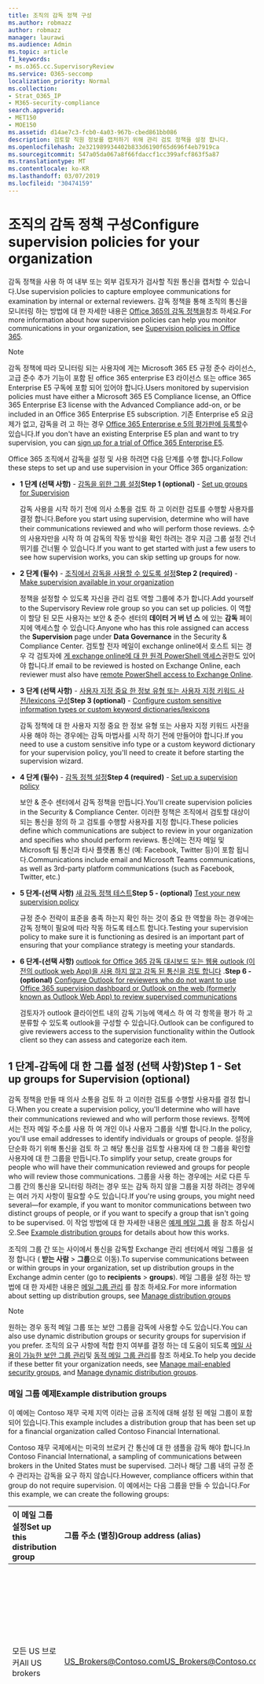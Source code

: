 ```yaml
---
title: 조직의 감독 정책 구성
ms.author: robmazz
author: robmazz
manager: laurawi
ms.audience: Admin
ms.topic: article
f1_keywords:
- ms.o365.cc.SupervisoryReview
ms.service: O365-seccomp
localization_priority: Normal
ms.collection:
- Strat_O365_IP
- M365-security-compliance
search.appverid:
- MET150
- MOE150
ms.assetid: d14ae7c3-fcb0-4a03-967b-cbed861bb086
description: 검토할 직원 정보를 캡처하기 위해 관리 검토 정책을 설정 합니다.
ms.openlocfilehash: 2e321989934402b833d6190f65d696f4eb7919ca
ms.sourcegitcommit: 547a05da067a8f66fdaccf1cc399afcf863f5a87
ms.translationtype: MT
ms.contentlocale: ko-KR
ms.lasthandoff: 03/07/2019
ms.locfileid: "30474159"
---
```

# <a name="configure-supervision-policies-for-your-organization"></a><span data-ttu-id="11061-103">조직의 감독 정책 구성</span><span class="sxs-lookup"><span data-stu-id="11061-103">Configure supervision policies for your organization</span></span>

<span data-ttu-id="11061-104">감독 정책을 사용 하 여 내부 또는 외부 검토자가 검사할 직원 통신을 캡처할 수 있습니다.</span><span class="sxs-lookup"><span data-stu-id="11061-104">Use supervision policies to capture employee communications for examination by internal or external reviewers.</span></span> <span data-ttu-id="11061-105">감독 정책을 통해 조직의 통신을 모니터링 하는 방법에 대 한 자세한 내용은 [Office 365의 감독 정책을](supervision-policies.md)참조 하세요.</span><span class="sxs-lookup"><span data-stu-id="11061-105">For more information about how supervision policies can help you monitor communications in your organization, see [Supervision policies in Office 365](supervision-policies.md).</span></span>

> [!NOTE]
> <span data-ttu-id="11061-106">감독 정책에 따라 모니터링 되는 사용자에 게는 Microsoft 365 E5 규정 준수 라이선스, 고급 준수 추가 기능이 포함 된 office 365 enterprise E3 라이선스 또는 office 365 Enterprise E5 구독에 포함 되어 있어야 합니다.</span><span class="sxs-lookup"><span data-stu-id="11061-106">Users monitored by supervision policies must have either a Microsoft 365 E5 Compliance license, an Office 365 Enterprise E3 license with the Advanced Compliance add-on, or be included in an Office 365 Enterprise E5 subscription.</span></span>
<span data-ttu-id="11061-107">기존 Enterprise e5 요금제가 없고, 감독을 려 고 하는 경우 [Office 365 Enterprise e 5의 평가판에 등록할](https://go.microsoft.com/fwlink/p/?LinkID=698279)수 있습니다.</span><span class="sxs-lookup"><span data-stu-id="11061-107">If you don't have an existing Enterprise E5 plan and want to try supervision, you can [sign up for a trial of Office 365 Enterprise E5](https://go.microsoft.com/fwlink/p/?LinkID=698279).</span></span>
  
<span data-ttu-id="11061-108">Office 365 조직에서 감독을 설정 및 사용 하려면 다음 단계를 수행 합니다.</span><span class="sxs-lookup"><span data-stu-id="11061-108">Follow these steps to set up and use supervision in your Office 365 organization:</span></span>
  
- <span data-ttu-id="11061-109">**1 단계 (선택 사항)** - [감독을 위한 그룹 설정](configure-supervision-policies.md#exampledist)</span><span class="sxs-lookup"><span data-stu-id="11061-109">**Step 1 (optional)** - [Set up groups for Supervision](configure-supervision-policies.md#exampledist)</span></span>

    <span data-ttu-id="11061-110">감독 사용을 시작 하기 전에 의사 소통을 검토 하 고 이러한 검토를 수행할 사용자를 결정 합니다.</span><span class="sxs-lookup"><span data-stu-id="11061-110">Before you start using supervision, determine who will have their communications reviewed and who will perform those reviews.</span></span> <span data-ttu-id="11061-111">소수의 사용자만을 시작 하 여 감독의 작동 방식을 확인 하려는 경우 지금 그룹 설정 건너뛰기를 건너뛸 수 있습니다.</span><span class="sxs-lookup"><span data-stu-id="11061-111">If you want to get started with just a few users to see how supervision works, you can skip setting up groups for now.</span></span>

- <span data-ttu-id="11061-112">**2 단계 (필수)** - [조직에서 감독을 사용할 수 있도록 설정](configure-supervision-policies.md#MakeAvailable)</span><span class="sxs-lookup"><span data-stu-id="11061-112">**Step 2 (required)** - [Make supervision available in your organization](configure-supervision-policies.md#MakeAvailable)</span></span>

    <span data-ttu-id="11061-113">정책을 설정할 수 있도록 자신을 관리 검토 역할 그룹에 추가 합니다.</span><span class="sxs-lookup"><span data-stu-id="11061-113">Add yourself to the Supervisory Review role group so you can set up policies.</span></span> <span data-ttu-id="11061-114">이 역할이 할당 된 모든 사용자는 보안 & 준수 센터의 **데이터 거 버 넌 스** 에 있는 **감독** 페이지에 액세스할 수 있습니다.</span><span class="sxs-lookup"><span data-stu-id="11061-114">Anyone who has this role assigned can access the **Supervision** page under **Data Governance** in the Security & Compliance Center.</span></span> <span data-ttu-id="11061-115">검토할 전자 메일이 exchange online에서 호스트 되는 경우 각 검토자에 [게 exchange online에 대 한 원격 PowerShell 액세스](https://docs.microsoft.com/powershell/exchange/exchange-online/disable-access-to-exchange-online-powershell)권한도 있어야 합니다.</span><span class="sxs-lookup"><span data-stu-id="11061-115">If email to be reviewed is hosted on Exchange Online, each reviewer must also have [remote PowerShell access to Exchange Online](https://docs.microsoft.com/powershell/exchange/exchange-online/disable-access-to-exchange-online-powershell).</span></span>

- <span data-ttu-id="11061-116">**3 단계 (선택 사항)** - [사용자 지정 중요 한 정보 유형 또는 사용자 지정 키워드 사전/lexicons 구성](configure-supervision-policies.md#sensitiveinfo)</span><span class="sxs-lookup"><span data-stu-id="11061-116">**Step 3 (optional)** - [Configure custom sensitive information types or custom keyword dictionaries/lexicons](configure-supervision-policies.md#sensitiveinfo)</span></span>

    <span data-ttu-id="11061-117">감독 정책에 대 한 사용자 지정 중요 한 정보 유형 또는 사용자 지정 키워드 사전을 사용 해야 하는 경우에는 감독 마법사를 시작 하기 전에 만들어야 합니다.</span><span class="sxs-lookup"><span data-stu-id="11061-117">If you need to use a custom sensitive info type or a custom keyword dictionary for your supervision policy, you'll need to create it before starting the supervision wizard.</span></span>

- <span data-ttu-id="11061-118">**4 단계 (필수)** - [감독 정책 설정](configure-supervision-policies.md#setupsuper)</span><span class="sxs-lookup"><span data-stu-id="11061-118">**Step 4 (required)** - [Set up a supervision policy](configure-supervision-policies.md#setupsuper)</span></span>

    <span data-ttu-id="11061-119">보안 & 준수 센터에서 감독 정책을 만듭니다.</span><span class="sxs-lookup"><span data-stu-id="11061-119">You'll create supervision policies in the Security & Compliance Center.</span></span> <span data-ttu-id="11061-120">이러한 정책은 조직에서 검토할 대상이 되는 통신을 정의 하 고 검토를 수행할 사용자를 지정 합니다.</span><span class="sxs-lookup"><span data-stu-id="11061-120">These policies define which communications are subject to review in your organization and specifies who should perform reviews.</span></span> <span data-ttu-id="11061-121">통신에는 전자 메일 및 Microsoft 팀 통신과 타사 플랫폼 통신 (예: Facebook, Twitter 등)이 포함 됩니다.</span><span class="sxs-lookup"><span data-stu-id="11061-121">Communications include email and Microsoft Teams communications, as well as 3rd-party platform communications (such as Facebook, Twitter, etc.)</span></span>

- <span data-ttu-id="11061-122">**5 단계-(선택 사항)** [새 감독 정책 테스트](configure-supervision-policies.md#TestPolicy)</span><span class="sxs-lookup"><span data-stu-id="11061-122">**Step 5 - (optional)** [Test your new supervision policy](configure-supervision-policies.md#TestPolicy)</span></span>

    <span data-ttu-id="11061-123">규정 준수 전략이 표준을 충족 하는지 확인 하는 것이 중요 한 역할을 하는 경우에는 감독 정책이 필요에 따라 작동 하도록 테스트 합니다.</span><span class="sxs-lookup"><span data-stu-id="11061-123">Testing your supervision policy to make sure it is functioning as desired is an important part of ensuring that your compliance strategy is meeting your standards.</span></span>

- <span data-ttu-id="11061-124">**6 단계-(선택 사항)** [outlook for Office 365 감독 대시보드 또는 웹용 outlook (이전의 outlook web App)을 사용 하지 않고 감독 된 통신을 검토 합니다](configure-supervision-policies.md#UseOutlook) .</span><span class="sxs-lookup"><span data-stu-id="11061-124">**Step 6 - (optional)** [Configure Outlook for reviewers who do not want to use Office 365 supervision dashboard or Outlook on the web (formerly known as Outlook Web App) to review supervised communications](configure-supervision-policies.md#UseOutlook)</span></span>

    <span data-ttu-id="11061-125">검토자가 outlook 클라이언트 내의 감독 기능에 액세스 하 여 각 항목을 평가 하 고 분류할 수 있도록 outlook을 구성할 수 있습니다.</span><span class="sxs-lookup"><span data-stu-id="11061-125">Outlook can be configured to give reviewers access to the supervision functionality within the Outlook client so they can assess and categorize each item.</span></span>

<span data-ttu-id="11061-126"><a name="exampledist"> </a></span><span class="sxs-lookup"><span data-stu-id="11061-126"></span></span>

## <a name="step-1---set-up-groups-for-supervision-optional"></a><span data-ttu-id="11061-127">1 단계-감독에 대 한 그룹 설정 (선택 사항)</span><span class="sxs-lookup"><span data-stu-id="11061-127">Step 1 - Set up groups for Supervision (optional)</span></span>

 <span data-ttu-id="11061-128">감독 정책을 만들 때 의사 소통을 검토 하 고 이러한 검토를 수행할 사용자를 결정 합니다.</span><span class="sxs-lookup"><span data-stu-id="11061-128">When you create a supervision policy, you'll determine who will have their communications reviewed and who will perform those reviews.</span></span> <span data-ttu-id="11061-129">정책에서는 전자 메일 주소를 사용 하 여 개인 이나 사용자 그룹을 식별 합니다.</span><span class="sxs-lookup"><span data-stu-id="11061-129">In the policy, you'll use email addresses to identify individuals or groups of people.</span></span> <span data-ttu-id="11061-130">설정을 단순화 하기 위해 통신을 검토 하 고 해당 통신을 검토할 사용자에 대 한 그룹을 확인할 사용자에 대 한 그룹을 만듭니다.</span><span class="sxs-lookup"><span data-stu-id="11061-130">To simplify your setup, create groups for people who will have their communication reviewed and groups for people who will review those communications.</span></span> <span data-ttu-id="11061-131">그룹을 사용 하는 경우에는 서로 다른 두 그룹 간의 통신을 모니터링 하려는 경우 또는 감독 하지 않을 그룹을 지정 하려는 경우에는 여러 가지 사항이 필요할 수도 있습니다.</span><span class="sxs-lookup"><span data-stu-id="11061-131">If you're using groups, you might need several—for example, if you want to monitor communications between two distinct groups of people, or if you want to specify a group that isn't going to be supervised.</span></span> <span data-ttu-id="11061-132">이 작업 방법에 대 한 자세한 내용은 [예제 메일 그룹](configure-supervision-policies.md#GroupExample) 을 참조 하십시오.</span><span class="sxs-lookup"><span data-stu-id="11061-132">See [Example distribution groups](configure-supervision-policies.md#GroupExample) for details about how this works.</span></span>
  
<span data-ttu-id="11061-133">조직의 그룹 간 또는 사이에서 통신을 감독할 Exchange 관리 센터에서 메일 그룹을 설정 합니다 ( **받는 사람** \> **그룹**으로 이동).</span><span class="sxs-lookup"><span data-stu-id="11061-133">To supervise communications between or within groups in your organization, set up distribution groups in the Exchange admin center (go to **recipients** \> **groups**).</span></span> <span data-ttu-id="11061-134">메일 그룹을 설정 하는 방법에 대 한 자세한 내용은 [메일 그룹 관리](http://go.microsoft.com/fwlink/?LinkId=613635) 를 참조 하세요.</span><span class="sxs-lookup"><span data-stu-id="11061-134">For more information about setting up distribution groups, see [Manage distribution groups](http://go.microsoft.com/fwlink/?LinkId=613635)</span></span>
  
> [!NOTE]
> <span data-ttu-id="11061-135">원하는 경우 동적 메일 그룹 또는 보안 그룹을 감독에 사용할 수도 있습니다.</span><span class="sxs-lookup"><span data-stu-id="11061-135">You can also use dynamic distribution groups or security groups for supervision if you prefer.</span></span> <span data-ttu-id="11061-136">조직의 요구 사항에 적합 한지 여부를 결정 하는 데 도움이 되도록 [메일 사용이 가능한 보안 그룹 관리](http://go.microsoft.com/fwlink/?LinkId=627033)및 [동적 메일 그룹 관리](http://go.microsoft.com/fwlink/?LinkId=627058)를 참조 하세요.</span><span class="sxs-lookup"><span data-stu-id="11061-136">To help you decide if these better fit your organization needs, see [Manage mail-enabled security groups](http://go.microsoft.com/fwlink/?LinkId=627033), and [Manage dynamic distribution groups](http://go.microsoft.com/fwlink/?LinkId=627058).</span></span>
  
<span data-ttu-id="11061-137"><a name="GroupExample"> </a></span><span class="sxs-lookup"><span data-stu-id="11061-137"></span></span>

### <a name="example-distribution-groups"></a><span data-ttu-id="11061-138">메일 그룹 예제</span><span class="sxs-lookup"><span data-stu-id="11061-138">Example distribution groups</span></span>

<span data-ttu-id="11061-139">이 예에는 Contoso 재무 국제 지역 이라는 금융 조직에 대해 설정 된 메일 그룹이 포함 되어 있습니다.</span><span class="sxs-lookup"><span data-stu-id="11061-139">This example includes a distribution group that has been set up for a financial organization called Contoso Financial International.</span></span>
  
<span data-ttu-id="11061-140">Contoso 재무 국제에서는 미국의 브로커 간 통신에 대 한 샘플을 감독 해야 합니다.</span><span class="sxs-lookup"><span data-stu-id="11061-140">In Contoso Financial International, a sampling of communications between brokers in the United States must be supervised.</span></span> <span data-ttu-id="11061-141">그러나 해당 그룹 내의 규정 준수 관리자는 감독을 요구 하지 않습니다.</span><span class="sxs-lookup"><span data-stu-id="11061-141">However, compliance officers within that group do not require supervision.</span></span> <span data-ttu-id="11061-142">이 예에서는 다음 그룹을 만들 수 있습니다.</span><span class="sxs-lookup"><span data-stu-id="11061-142">For this example, we can create the following groups:</span></span>
  
|<span data-ttu-id="11061-143">**이 메일 그룹 설정**</span><span class="sxs-lookup"><span data-stu-id="11061-143">**Set up this distribution group**</span></span>|<span data-ttu-id="11061-144">**그룹 주소 (별칭)**</span><span class="sxs-lookup"><span data-stu-id="11061-144">**Group address (alias)**</span></span>|<span data-ttu-id="11061-145">**설명**</span><span class="sxs-lookup"><span data-stu-id="11061-145">**Description**</span></span>|
|:-----|:-----|:-----|
|<span data-ttu-id="11061-146">모든 US 브로커</span><span class="sxs-lookup"><span data-stu-id="11061-146">All US brokers</span></span> | <span data-ttu-id="11061-147">US_Brokers@Contoso.com</span><span class="sxs-lookup"><span data-stu-id="11061-147">US_Brokers@Contoso.com</span></span> | <span data-ttu-id="11061-148">이 그룹에는 Contoso에 대해 작업 하는 모든 미국 기반 브로커의 전자 메일 주소가 포함 됩니다.</span><span class="sxs-lookup"><span data-stu-id="11061-148">This group includes email addresses for all US-based brokers who work for Contoso.</span></span> |
| <span data-ttu-id="11061-149">모든 US 준수 직원</span><span class="sxs-lookup"><span data-stu-id="11061-149">All US compliance officers</span></span> | <span data-ttu-id="11061-150">US_Compliance@Contoso.com</span><span class="sxs-lookup"><span data-stu-id="11061-150">US_Compliance@Contoso.com</span></span>  | <span data-ttu-id="11061-151">이 그룹에는 Contoso에서 근무 하는 모든 미국 기반 규정 준수 관리자의 전자 메일 주소가 포함 됩니다.</span><span class="sxs-lookup"><span data-stu-id="11061-151">This group includes email addresses for all US-based compliance officers who work for Contoso.</span></span> <span data-ttu-id="11061-152">이 그룹은 모든 미국 기반 브로커의 하위 집합 이므로이 별칭을 사용 하 여 감독 정책에서 규정 준수 관리자를 제외할 수 있습니다.</span><span class="sxs-lookup"><span data-stu-id="11061-152">Because this group is a subset of all US-based brokers, you can use this alias to exempt compliance officers from a supervision policy.</span></span> |
  
<span data-ttu-id="11061-153"><a name="MakeAvailable"> </a></span><span class="sxs-lookup"><span data-stu-id="11061-153"></span></span>

## <a name="step-2---make-supervision-available-in-your-organization-required"></a><span data-ttu-id="11061-154">2 단계-조직에서 감독을 사용할 수 있도록 설정 (필수)</span><span class="sxs-lookup"><span data-stu-id="11061-154">Step 2 - Make supervision available in your organization (required)</span></span>

<span data-ttu-id="11061-155">보안 & 준수 센터에서 **감독** 을 메뉴 옵션으로 사용 하도록 설정 하려면 관리 검토 관리자 역할이 할당 되어야 합니다.</span><span class="sxs-lookup"><span data-stu-id="11061-155">To make **Supervision** available as a menu option in the Security & Compliance Center, you must be assigned the Supervisory Review Administrator role.</span></span>
  
<span data-ttu-id="11061-156">이렇게 하려면 자신을 관리 검토 역할 그룹의 구성원으로 추가 하거나 새 역할 그룹을 만들 수 있습니다.</span><span class="sxs-lookup"><span data-stu-id="11061-156">To do this, you can either add yourself as a member of the Supervisory Review role group, or you can create a new role group.</span></span>
  
### <a name="add-members-to-the-supervisory-review-role-group"></a><span data-ttu-id="11061-157">관리 검토 역할 그룹에 구성원 추가</span><span class="sxs-lookup"><span data-stu-id="11061-157">Add members to the Supervisory Review role group</span></span>

1. <span data-ttu-id="11061-158">Office 365 [https://protection.office.com](https://protection.office.com) 조직의 관리자 계정에 대 한 자격 증명을 사용 하 여 로그인 합니다.</span><span class="sxs-lookup"><span data-stu-id="11061-158">Sign into [https://protection.office.com](https://protection.office.com) using credentials for an admin account in your Office 365 organization.</span></span>

2. <span data-ttu-id="11061-159">보안 & 준수 센터에서 **사용 권한**으로 이동 합니다.</span><span class="sxs-lookup"><span data-stu-id="11061-159">In the Security & Compliance Center, go to **Permissions**.</span></span>

3. <span data-ttu-id="11061-160">**관리 검토** 역할 그룹을 선택한 다음 편집 아이콘을 클릭 합니다.</span><span class="sxs-lookup"><span data-stu-id="11061-160">Select the **Supervisory Review** role group and then click the Edit icon.</span></span>

4. <span data-ttu-id="11061-161">**구성원** 섹션에서 조직에 대 한 감독을 관리 하려는 사용자를 추가 합니다.</span><span class="sxs-lookup"><span data-stu-id="11061-161">In the **Members** section, add the people who you want to manage supervision for your organization.</span></span>

### <a name="create-a-new-role-group"></a><span data-ttu-id="11061-162">새 역할 그룹 만들기</span><span class="sxs-lookup"><span data-stu-id="11061-162">Create a new role group</span></span>

1. <span data-ttu-id="11061-163">Office 365 [https://protection.office.com](https://protection.office.com) 조직의 관리자 계정에 대 한 자격 증명을 사용 하 여 로그인 합니다.</span><span class="sxs-lookup"><span data-stu-id="11061-163">Sign into [https://protection.office.com](https://protection.office.com) using credentials for an admin account in your Office 365 organization.</span></span>

2. <span data-ttu-id="11061-164">보안 & 준수 센터에서 **사용 권한** 으로 이동한 다음 추가 (**+**)를 클릭 합니다.</span><span class="sxs-lookup"><span data-stu-id="11061-164">In the Security & Compliance Center, go to **Permissions** and then click Add (**+**).</span></span>

3. <span data-ttu-id="11061-165">**역할** 섹션에서 추가 (**+**)를 클릭 하 고 아래로 스크롤하여 **관리 검토 관리자**를 선택 합니다.</span><span class="sxs-lookup"><span data-stu-id="11061-165">In the **Roles** section, click Add (**+**) and scroll down to **Supervisory Review Administrator**.</span></span> <span data-ttu-id="11061-166">이 역할을 역할 그룹에 추가 합니다.</span><span class="sxs-lookup"><span data-stu-id="11061-166">Add this role to the role group.</span></span>

4. <span data-ttu-id="11061-167">**구성원** 섹션에서 조직에 대 한 감독을 관리 하려는 사용자를 추가 합니다.</span><span class="sxs-lookup"><span data-stu-id="11061-167">In the **Members** section, add the people who you want to manage supervision for your organization.</span></span>

<span data-ttu-id="11061-168">역할 그룹 및 사용 권한에 대 한 자세한 내용은 [Office 365 보안 &amp; 및 준수 센터의 사용 권한을](permissions-in-the-security-and-compliance-center.md)참조 하세요.</span><span class="sxs-lookup"><span data-stu-id="11061-168">For more information about role groups and permissions, see [Permissions in the Office 365 Security &amp; Compliance Center](permissions-in-the-security-and-compliance-center.md).</span></span>

### <a name="enable-remote-powershell-access-for-reviewers-if-email-is-hosted-on-exchange-online"></a><span data-ttu-id="11061-169">검토자에 대해 원격 PowerShell 액세스 사용 (전자 메일이 Exchange Online에서 호스트 되는 경우)</span><span class="sxs-lookup"><span data-stu-id="11061-169">Enable remote PowerShell access for reviewers (if email is hosted on Exchange Online)</span></span>

1. <span data-ttu-id="11061-170">[사용 또는 사용 안 함 Exchange Online PowerShell](https://docs.microsoft.com/powershell/exchange/exchange-online/disable-access-to-exchange-online-powershell)에 대 한 지침을 따릅니다.</span><span class="sxs-lookup"><span data-stu-id="11061-170">Follow the guidance in [Enable or disable access to Exchange Online PowerShell](https://docs.microsoft.com/powershell/exchange/exchange-online/disable-access-to-exchange-online-powershell).</span></span>

<span data-ttu-id="11061-171"><a name="sensitiveinfo"> </a></span><span class="sxs-lookup"><span data-stu-id="11061-171"></span></span>
  
## <a name="step-3---create-custom-sensitive-information-types-or-custom-keyword-dictionaries-optional"></a><span data-ttu-id="11061-172">3 단계-사용자 지정 중요 한 정보 유형 또는 사용자 지정 키워드 사전 만들기 (선택 사항)</span><span class="sxs-lookup"><span data-stu-id="11061-172">Step 3 - Create custom sensitive information types or custom keyword dictionaries (optional)</span></span>

<span data-ttu-id="11061-173">감독 정책 마법사에서 기존 사용자 지정 중요 한 정보 유형 또는 사용자 지정 키워드 사전을 선택 하려면 먼저 필요한 경우 이러한 항목을 만들어야 합니다.</span><span class="sxs-lookup"><span data-stu-id="11061-173">In order to pick from existing custom sensitive information types or custom keyword dictionaries in the supervision policy wizard, you first need to create these items if needed.</span></span>

### <a name="create-custom-sensitive-information-types"></a><span data-ttu-id="11061-174">사용자 지정 중요 한 정보 유형 만들기</span><span class="sxs-lookup"><span data-stu-id="11061-174">Create custom sensitive information types</span></span>

1. <span data-ttu-id="11061-175">Office 365 Security & 준수 센터에서 새 중요 한 정보 유형을 만듭니다.</span><span class="sxs-lookup"><span data-stu-id="11061-175">Create a new sensitive information type in the Office 365 Security & Compliance Center.</span></span> <span data-ttu-id="11061-176">**중요 한 정보** 유형 **분류** \> 로 이동 하 여 **새 중요 한 정보 유형 마법사**의 단계를 따릅니다.</span><span class="sxs-lookup"><span data-stu-id="11061-176">Navigate to **Classifications** \> **Sensitive info types** and follow the steps in the **New sensitive info type wizard**.</span></span> <span data-ttu-id="11061-177">여기에서 다음을 수행 합니다.</span><span class="sxs-lookup"><span data-stu-id="11061-177">Here you will:</span></span>

    - <span data-ttu-id="11061-178">중요 한 정보 유형에 대 한 이름 및 설명 정의</span><span class="sxs-lookup"><span data-stu-id="11061-178">Define a name and description for the sensitive info type</span></span>
    - <span data-ttu-id="11061-179">근접성, 신뢰 수준 및 주 패턴 요소 정의</span><span class="sxs-lookup"><span data-stu-id="11061-179">Define the proximity, confidence level, and primary pattern elements</span></span>
    - <span data-ttu-id="11061-180">선택 항목 검토 및 중요 한 정보 유형 만들기</span><span class="sxs-lookup"><span data-stu-id="11061-180">Review your selections and create the sensitive info type</span></span>

    <span data-ttu-id="11061-181">자세한 내용은 [사용자 지정 중요 한 정보 유형 만들기](create-a-custom-sensitive-information-type.md)를 참조 하십시오.</span><span class="sxs-lookup"><span data-stu-id="11061-181">For more detailed information, see [Create a custom sensitive information type](create-a-custom-sensitive-information-type.md).</span></span>

### <a name="create-custom-keyword-dictionarylexicon"></a><span data-ttu-id="11061-182">사용자 지정 키워드 사전/어휘 만들기</span><span class="sxs-lookup"><span data-stu-id="11061-182">Create custom keyword dictionary/lexicon</span></span>

1. <span data-ttu-id="11061-183">메모장과 같은 텍스트 편집기를 사용 하 여 감독 정책에서 모니터링할 키워드 용어를 포함 하는 새 파일을 만듭니다.</span><span class="sxs-lookup"><span data-stu-id="11061-183">Using a text editor (like Notepad), create a new file that includes the keyword terms you'd like to monitor in a supervision policy.</span></span> <span data-ttu-id="11061-184">각 용어가 별도의 줄에 있는지 확인 하 고 파일을 **유니코드/u t f-16 (꼬마)** 형식으로 저장 합니다.</span><span class="sxs-lookup"><span data-stu-id="11061-184">Make sure each term is on a separate line and save the file in the **Unicode/UTF-16 (Little Endian)** format.</span></span>
2. <span data-ttu-id="11061-185">PowerShell을 사용 하 여 Office 365 테 넌 트에 키워드 파일을 가져옵니다.</span><span class="sxs-lookup"><span data-stu-id="11061-185">Import the keyword file into your Office 365 tenant using PowerShell.</span></span> <span data-ttu-id="11061-186">PowerShell을 사용 하 여 office 365에 연결 하려면 [connect to office 365 Security & 준수 센터 PowerShell](https://docs.microsoft.com/powershell/exchange/office-365-scc/connect-to-scc-powershell/connect-to-scc-powershell)를 참조 하세요.</span><span class="sxs-lookup"><span data-stu-id="11061-186">To connect to Office 365 with PowerShell, see [Connect to Office 365 Security & Compliance Center PowerShell](https://docs.microsoft.com/powershell/exchange/office-365-scc/connect-to-scc-powershell/connect-to-scc-powershell).</span></span>

    <span data-ttu-id="11061-187">PowerShell을 사용 하 여 Office 365에 연결한 후에 키워드 사전을 가져오려면 다음 명령을 실행 합니다.</span><span class="sxs-lookup"><span data-stu-id="11061-187">After you've connected to Office 365 with PowerShell, run the following commands to import your keyword dictionary:</span></span>

    ```
    $fileData = Get-Content "your keyword path and file name" -Encoding Byte -ReadCount 0

    New-DlpKeywordDictionary -Name "Name for your keyword dictionary" -Description "optional description for your keyword dictionary" -FileData $fileData
    ```
    <span data-ttu-id="11061-188">자세한 내용은 [Create a keyword dictionary](create-a-keyword-dictionary.md)를 참조 하십시오.</span><span class="sxs-lookup"><span data-stu-id="11061-188">For more detailed information, see [Create a keyword dictionary](create-a-keyword-dictionary.md).</span></span>

3. <span data-ttu-id="11061-189">Office 365 Security & 준수 센터에서 새 중요 한 정보 유형을 만듭니다.</span><span class="sxs-lookup"><span data-stu-id="11061-189">Create a new sensitive information type in the Office 365 Security & Compliance Center.</span></span> <span data-ttu-id="11061-190">**중요 한 정보** 유형 **분류** \> 로 이동 하 여 **새 중요 한 정보 유형 마법사**의 단계를 따릅니다.</span><span class="sxs-lookup"><span data-stu-id="11061-190">Navigate to **Classifications** \> **Sensitive info types** and follow the steps in the **New sensitive info type wizard**.</span></span> <span data-ttu-id="11061-191">여기에서 다음을 수행 합니다.</span><span class="sxs-lookup"><span data-stu-id="11061-191">Here you will:</span></span>

    - <span data-ttu-id="11061-192">중요 한 정보 유형에 대 한 이름 및 설명 정의</span><span class="sxs-lookup"><span data-stu-id="11061-192">Define a name and description for the sensitive info type</span></span>
    - <span data-ttu-id="11061-193">일치 요소에 대 한 요구 사항으로 사용자 지정 사전 추가</span><span class="sxs-lookup"><span data-stu-id="11061-193">Add your custom dictionary as a requirement for the matching element</span></span>
    - <span data-ttu-id="11061-194">선택 항목 검토 및 중요 한 정보 유형 만들기</span><span class="sxs-lookup"><span data-stu-id="11061-194">Review your selections and create the sensitive info type</span></span>

    <span data-ttu-id="11061-195">사용자 지정 사전/어휘를 만든 후에는 [DlpKeywordDictionary](https://docs.microsoft.com/powershell/module/exchange/policy-and-compliance-dlp/get-dlpkeyworddictionary) cmdlet을 사용 하 여 구성 된 키워드를 보거나 [DlpKeywordDictionary](https://docs.microsoft.com/powershell/module/exchange/policy-and-compliance-dlp/set-dlpkeyworddictionary) cmdlet을 사용 하 여 용어를 추가 및 제거할 수 있습니다.</span><span class="sxs-lookup"><span data-stu-id="11061-195">After the custom dictionary/lexicon is created, you can view the configured keywords using the [Get-DlpKeywordDictionary](https://docs.microsoft.com/powershell/module/exchange/policy-and-compliance-dlp/get-dlpkeyworddictionary) cmdlet or add and remove terms using the [Set-DlpKeywordDictionary](https://docs.microsoft.com/powershell/module/exchange/policy-and-compliance-dlp/set-dlpkeyworddictionary) cmdlet.</span></span>

    <span data-ttu-id="11061-196">자세한 내용은 [사용자 지정 중요 한 정보 유형 만들기](create-a-custom-sensitive-information-type.md)를 참조 하십시오.</span><span class="sxs-lookup"><span data-stu-id="11061-196">For more detailed information, see [Create a custom sensitive information type](create-a-custom-sensitive-information-type.md).</span></span>

<span data-ttu-id="11061-197"><a name="setupsuper"> </a></span><span class="sxs-lookup"><span data-stu-id="11061-197"></span></span>

## <a name="step-4---set-up-a-supervision-policy-required"></a><span data-ttu-id="11061-198">4 단계-감독 정책 설정 (필수)</span><span class="sxs-lookup"><span data-stu-id="11061-198">Step 4 - Set up a supervision policy (required)</span></span>
  
1. <span data-ttu-id="11061-199">Office 365 [https://protection.office.com](https://protection.office.com) 조직의 관리자 계정에 대 한 자격 증명을 사용 하 여 로그인 합니다.</span><span class="sxs-lookup"><span data-stu-id="11061-199">Sign into [https://protection.office.com](https://protection.office.com) using credentials for an admin account in your Office 365 organization.</span></span>

2. <span data-ttu-id="11061-200">보안 & 준수 센터에서 **감독**을 선택 합니다.</span><span class="sxs-lookup"><span data-stu-id="11061-200">In the Security & Compliance Center, select **Supervision**.</span></span>
  
3. <span data-ttu-id="11061-201">**만들기** 를 선택 하 고 마법사의 지시에 따라 다음과 같은 정책 페이지를 설정 합니다.</span><span class="sxs-lookup"><span data-stu-id="11061-201">Select **Create** and then follow the wizard to set up the following pages of the policy.</span></span> <span data-ttu-id="11061-202">마법사를 사용 하 여 다음을 수행할 수 있습니다.</span><span class="sxs-lookup"><span data-stu-id="11061-202">Using the wizard, you will:</span></span>

    - <span data-ttu-id="11061-203">정책에 이름과 설명을 지정 합니다.</span><span class="sxs-lookup"><span data-stu-id="11061-203">Give the policy a name and description.</span></span>
    - <span data-ttu-id="11061-204">제외할 사용자 또는 그룹 선택을 비롯 하 여 감독할 사용자 또는 그룹을 선택 합니다.</span><span class="sxs-lookup"><span data-stu-id="11061-204">Choose the users or groups to supervise, including choosing users or groups you'd like to exclude.</span></span>
    - <span data-ttu-id="11061-205">감독 정책 조건을 정의 합니다.</span><span class="sxs-lookup"><span data-stu-id="11061-205">Define the supervision policy conditions.</span></span>
    - <span data-ttu-id="11061-206">중요 한 정보 유형을 포함 하 고 싶은 경우 선택 합니다.</span><span class="sxs-lookup"><span data-stu-id="11061-206">Choose if you'd like to include sensitive information types.</span></span> <span data-ttu-id="11061-207">여기에서 기본 및 사용자 지정 중요 한 정보 유형을 선택할 수 있습니다.</span><span class="sxs-lookup"><span data-stu-id="11061-207">This is where you can select default and custom sensitive info types.</span></span>
    - <span data-ttu-id="11061-208">검토할 통신의 비율을 정의 합니다.</span><span class="sxs-lookup"><span data-stu-id="11061-208">Define the percentage of communications to review.</span></span>
    - <span data-ttu-id="11061-209">정책에 대 한 검토자를 선택 합니다.</span><span class="sxs-lookup"><span data-stu-id="11061-209">Choose the reviewers for the policy.</span></span> <span data-ttu-id="11061-210">검토자는 개별 사용자 또는 [메일 사용이 가능한 보안 그룹이](https://docs.microsoft.com/Exchange/recipients-in-exchange-online/manage-mail-enabled-security-groups#create-a-mail-enabled-security-group)될 수 있습니다.</span><span class="sxs-lookup"><span data-stu-id="11061-210">Reviewers can be individual users or [mail-enabled security groups](https://docs.microsoft.com/Exchange/recipients-in-exchange-online/manage-mail-enabled-security-groups#create-a-mail-enabled-security-group).</span></span>
    - <span data-ttu-id="11061-211">정책 선택을 검토 하 고 정책을 만듭니다.</span><span class="sxs-lookup"><span data-stu-id="11061-211">Review your policy selections and create the policy.</span></span>

<span data-ttu-id="11061-212"><a name="TestPolicy"> </a></span><span class="sxs-lookup"><span data-stu-id="11061-212"></span></span>

## <a name="step-5---test-your-supervision-policy-optional"></a><span data-ttu-id="11061-213">5 단계-감독 정책 테스트 (선택 사항)</span><span class="sxs-lookup"><span data-stu-id="11061-213">Step 5 - Test your supervision policy (optional)</span></span>

<span data-ttu-id="11061-214">감독 정책을 만든 후에는 테스트를 통해 정의한 조건이 정책에 의해 적절 하 게 적용 되는지 확인 하는 것이 좋습니다.</span><span class="sxs-lookup"><span data-stu-id="11061-214">After you create a supervision policy, it's a good idea to test to make sure that the conditions you defined are being properly enforced by the policy.</span></span> <span data-ttu-id="11061-215">또한 감독 정책에 중요 한 정보 유형이 포함 되어 있는 경우 [DLP (데이터 손실 방지) 정책을 테스트할](create-test-tune-dlp-policy.md) 수도 있습니다.</span><span class="sxs-lookup"><span data-stu-id="11061-215">You may also want to [test your data loss prevention (DLP) policies](create-test-tune-dlp-policy.md) if your supervision policies include sensitive information types.</span></span> <span data-ttu-id="11061-216">다음 단계에 따라 감독 정책을 테스트 합니다.</span><span class="sxs-lookup"><span data-stu-id="11061-216">Follow the steps below to test your supervision policy:</span></span>

1. <span data-ttu-id="11061-217">테스트할 정책에 정의 된 감독 된 사용자로 로그인 한 전자 메일 클라이언트 또는 Microsoft 팀을 엽니다.</span><span class="sxs-lookup"><span data-stu-id="11061-217">Open an email client or Microsoft Teams logged in as a supervised user defined in the policy you want to test.</span></span>
2. <span data-ttu-id="11061-218">감독 정책에 정의한 기준을 충족 하는 전자 메일 또는 Microsoft 팀 채팅을 보냅니다.</span><span class="sxs-lookup"><span data-stu-id="11061-218">Send an email or Microsoft Teams chat that meets the criteria you've defined in the supervision policy.</span></span> <span data-ttu-id="11061-219">키워드, 첨부 파일 크기, 도메인 등이 될 수 있습니다. 정책에서 구성 된 조건부 설정이 너무 제한적 이거나 너무 lenient 인지 확인 합니다.</span><span class="sxs-lookup"><span data-stu-id="11061-219">This can be a keyword, attachment size, domain, etc. Make sure you determine if your configured conditional settings in the policy is too restrictive or too lenient.</span></span>

    > [!Note]
    > <span data-ttu-id="11061-220">정의 된 정책이 적용 되는 전자 메일은 거의 실시간으로 처리 되며 정책이 구성 된 직후에 테스트할 수 있습니다.</span><span class="sxs-lookup"><span data-stu-id="11061-220">Emails subject to defined policies are processed in near real-time and can be tested immediately after the policy is configured.</span></span> <span data-ttu-id="11061-221">Microsoft 팀의 채팅에는 정책에서 전체 프로세스를 수행 하는 데 최대 24 시간이 걸릴 수 있습니다.</span><span class="sxs-lookup"><span data-stu-id="11061-221">Chats in Microsoft Teams can take up to 24 hours to fully process in a policy.</span></span> 

3. <span data-ttu-id="11061-222">감독 정책에 지정 된 검토자로 Office 365 테 넌 트에 로그인 합니다.</span><span class="sxs-lookup"><span data-stu-id="11061-222">Log into your Office 365 tenant as a reviewer designated in the supervision policy.</span></span> <span data-ttu-id="11061-223">*사용자 지정 정책이* > **열려** 있는 **감독** > 을 탐색 하 여 정책에 대 한 보고서를 확인 합니다.</span><span class="sxs-lookup"><span data-stu-id="11061-223">Navigate to **Supervision** > *Your Custom Policy* > **Open** to view the report for the policy.</span></span>

<span data-ttu-id="11061-224"><a name="UseOutlook"> </a></span><span class="sxs-lookup"><span data-stu-id="11061-224"></span></span>

## <a name="step-6---configure-outlook-for-reviewers-optional"></a><span data-ttu-id="11061-225">6 단계-Outlook for 검토자별로 구성 (선택 사항)</span><span class="sxs-lookup"><span data-stu-id="11061-225">Step 6 - Configure Outlook for reviewers (optional)</span></span>

<span data-ttu-id="11061-226">Office 365에서 감독 대시보드를 사용 하 여 통신을 검토 하는 대신 outlook을 사용 하려는 검토자는 자신의 outlook 클라이언트를 구성 해야 합니다.</span><span class="sxs-lookup"><span data-stu-id="11061-226">Reviewers that want to use Outlook instead of using the Supervision dashboard in Office 365 to review communications must configure their Outlook client.</span></span>

### <a name="step-1-copy-the-address-for-the-supervision-mailbox"></a><span data-ttu-id="11061-227">1 단계: 감독 사서함의 주소 복사</span><span class="sxs-lookup"><span data-stu-id="11061-227">Step 1: Copy the address for the supervision mailbox</span></span>

<span data-ttu-id="11061-228">웹용 outlook 데스크톱 또는 outlook에 대 한 검토를 구성 하려면 감독 정책 설정의 일부로 만들어진 감독 사서함의 주소가 필요 합니다.</span><span class="sxs-lookup"><span data-stu-id="11061-228">To configure review for Outlook desktop or Outlook for the web, you'll need the address for the supervision mailbox that was created as part of the supervision policy setup.</span></span>
  
> [!NOTE]
> <span data-ttu-id="11061-229">다른 사용자가 정책을 만든 경우이 주소에서 추가 기능을 설치 하도록 요청 받아야 합니다.</span><span class="sxs-lookup"><span data-stu-id="11061-229">If someone else created the policy, you'll need to get this address from them to install the add-in.</span></span>

 <span data-ttu-id="11061-230">**감독 사서함 주소를 찾으려면**</span><span class="sxs-lookup"><span data-stu-id="11061-230">**To find the supervision mailbox address**</span></span>
  
1. <span data-ttu-id="11061-231">Office 365 조직의 관리자 계정에 대 한 자격 증명을 사용 하 여 [ &amp; 보안 및 준수 센터](https://protection.office.com) 에 로그인 합니다.</span><span class="sxs-lookup"><span data-stu-id="11061-231">Sign into the [Security &amp; Compliance Center](https://protection.office.com) using credentials for an admin account in your Office 365 organization.</span></span>

2. <span data-ttu-id="11061-232">**감독**으로 이동 합니다.</span><span class="sxs-lookup"><span data-stu-id="11061-232">Go to **Supervision**.</span></span>

3. <span data-ttu-id="11061-233">검토할 통신을 모으는 감독 정책을 클릭 합니다.</span><span class="sxs-lookup"><span data-stu-id="11061-233">Click the supervision policy that's gathering the communications you want to review.</span></span>

4. <span data-ttu-id="11061-234">정책 세부 정보 플라이 아웃의 **감독 사서함**에서 주소를 복사 합니다.</span><span class="sxs-lookup"><span data-stu-id="11061-234">In the policy details flyout, under **Supervision mailbox**, copy the address.</span></span><br/><span data-ttu-id="11061-235">![감독 사서함 주소가 강조 표시 된 감독 정책의 세부 정보 플라이 아웃의 ' 감독 사서함 ' 섹션](media/71779d0e-4f01-4dd3-8234-5f9c30eeb067.jpg)</span><span class="sxs-lookup"><span data-stu-id="11061-235">![The 'Supervision Mailbox' section of a supervision policy's details flyout showing the supervision mailbox address highlighted](media/71779d0e-4f01-4dd3-8234-5f9c30eeb067.jpg)</span></span>
  
### <a name="step-2-configure-the-supervision-mailbox-for-outlook-access"></a><span data-ttu-id="11061-236">2 단계: Outlook 액세스를 위한 감독 사서함 구성</span><span class="sxs-lookup"><span data-stu-id="11061-236">Step 2: Configure the supervision mailbox for Outlook access</span></span>

<span data-ttu-id="11061-237">다음으로, Outlook을 메일 감독 사서함에 연결할 수 있도록 검토자가 몇 개의 Exchange Online PowerShell 명령을 실행 해야 합니다.</span><span class="sxs-lookup"><span data-stu-id="11061-237">Next, reviewers will need to run a couple Exchange Online PowerShell commands so they can connect Outlook to the supervision mailbox.</span></span>
  
1. <span data-ttu-id="11061-238">Exchange Online PowerShell에 연결합니다.</span><span class="sxs-lookup"><span data-stu-id="11061-238">Connect to Exchange Online PowerShell.</span></span> [<span data-ttu-id="11061-239">어떻게 해야 합니까?</span><span class="sxs-lookup"><span data-stu-id="11061-239">How do I do this?</span></span>](https://docs.microsoft.com/powershell/exchange/exchange-online/connect-to-exchange-online-powershell/connect-to-exchange-online-powershell)

2. <span data-ttu-id="11061-240">다음 명령을 실행 하면 *SupervisoryReview {GUID} @domain onmicrosoft.com* 는 위의 1 단계에서 복사한 주소이 고 *사용자* 는 3 단계에서 감독 사서함에 연결할 검토자의 이름입니다.</span><span class="sxs-lookup"><span data-stu-id="11061-240">Run the following commands, where  *SupervisoryReview{GUID}@domain.onmicrosoft.com*  is the address you copied in Step 1 above, and  *User*  is the name of the reviewer who will be connecting to the supervision mailbox in Step 3.</span></span>

    ```Add-MailboxPermission "SupervisoryReview{GUID}@domain.onmicrosoft.com" -User <alias or email address of the account that has reviewer permissions to the supervision mailbox> -AccessRights FullAccess```

    ```Set-Mailbox "<SupervisoryReview{GUID}@domain.onmicrosoft.com>" -HiddenFromAddressListsEnabled: $false```

3. <span data-ttu-id="11061-241">아래 3 단계로 넘어가기 전까지 적어도 1 시간 이상 기다립니다.</span><span class="sxs-lookup"><span data-stu-id="11061-241">Wait at least an hour before moving on to Step 3 below.</span></span>

### <a name="step-3-create-an-outlook-profile-to-connect-to-the-supervision-mailbox"></a><span data-ttu-id="11061-242">3 단계: Outlook 프로필을 만들어 감독 사서함에 연결</span><span class="sxs-lookup"><span data-stu-id="11061-242">Step 3: Create an Outlook profile to connect to the supervision mailbox</span></span>

<span data-ttu-id="11061-243">마지막 단계에서 검토자는 Outlook 프로필을 만들어 감독 사서함에 연결 해야 합니다.</span><span class="sxs-lookup"><span data-stu-id="11061-243">For the final step, reviewers will need to create an Outlook profile to connect to the supervision mailbox.</span></span>

> [!NOTE]
> <span data-ttu-id="11061-244">새 Outlook 프로필을 만들려면 Windows 제어판의 메일 설정을 사용 합니다.</span><span class="sxs-lookup"><span data-stu-id="11061-244">To create a new Outlook profile, you'll use the Mail settings in the Windows Control Panel.</span></span> <span data-ttu-id="11061-245">이러한 설정에 액세스 하기 위해 수행 하는 경로는 사용 중인 windows 운영 체제 (windows 7, windows 8 또는 windows 10)와 설치 된 Outlook 버전에 따라 달라질 수 있습니다.</span><span class="sxs-lookup"><span data-stu-id="11061-245">The path you take to get to these settings might depend on which Windows operating system (Windows 7, Windows 8, or Windows 10) you're using, and which version of Outlook is installed.</span></span>
  
1. <span data-ttu-id="11061-246">제어판을 열고 창 위쪽의 **검색** 상자에 **Mail**을 입력 합니다.</span><span class="sxs-lookup"><span data-stu-id="11061-246">Open the Control Panel, and in the **Search** box at the top of the window, type **Mail**.</span></span><br/><span data-ttu-id="11061-247">(제어판을 표시 하는 방법에 대 한 자세한 내용을 확인 하세요.</span><span class="sxs-lookup"><span data-stu-id="11061-247">(Not sure how to get to the Control Panel?</span></span> <span data-ttu-id="11061-248">[제어판은 무엇 인가요?](https://support.microsoft.com/help/13764/windows-where-is-control-panel)를 참조 하세요.</span><span class="sxs-lookup"><span data-stu-id="11061-248">See [Where is Control Panel?](https://support.microsoft.com/help/13764/windows-where-is-control-panel))</span></span>
  
2. <span data-ttu-id="11061-249">**메일** 앱을 엽니다.</span><span class="sxs-lookup"><span data-stu-id="11061-249">Open the **Mail** app.</span></span>

3. <span data-ttu-id="11061-250">**메일 설정-Outlook**에서 **프로필 보기**를 클릭 합니다.</span><span class="sxs-lookup"><span data-stu-id="11061-250">In **Mail Setup - Outlook**, click **Show Profiles**.</span></span><br/><span data-ttu-id="11061-251">![' 프로필 표시 ' 단추가 강조 표시 된 상태로 ' 메일 설정-Outlook ' 대화 상자](media/28b5dae9-d10c-4f2b-926a-294c857d555c.jpg)</span><span class="sxs-lookup"><span data-stu-id="11061-251">![The 'Mail Setup - Outlook' dialog box with the 'Show Profiles' button highlighted](media/28b5dae9-d10c-4f2b-926a-294c857d555c.jpg)</span></span>
  
4. <span data-ttu-id="11061-252">**메일**에서 **추가**를 클릭 합니다.</span><span class="sxs-lookup"><span data-stu-id="11061-252">In **Mail**, click **Add**.</span></span> <span data-ttu-id="11061-253">그런 다음 **새 프로필**에 감독 사서함의 이름을 입력 합니다 (예: **감독**).</span><span class="sxs-lookup"><span data-stu-id="11061-253">Then, in **New Profile**, enter a name for the supervision mailbox (such as **Supervision**).</span></span><br/><span data-ttu-id="11061-254">![' 프로필 이름 ' 상자에 ' 감독 ' 이름을 표시 하는 ' 새 프로필 ' 대화 상자가 있습니다.](media/d02ae181-b541-4ec6-8f51-698f30033204.jpg)</span><span class="sxs-lookup"><span data-stu-id="11061-254">![The 'New Profile' dialog showing the name 'Supervision' in the 'Profile Name' box](media/d02ae181-b541-4ec6-8f51-698f30033204.jpg)</span></span>
  
5. <span data-ttu-id="11061-255">**Outlook을 Office 365에 연결**에서 **다른 계정에 연결**을 클릭 합니다.</span><span class="sxs-lookup"><span data-stu-id="11061-255">In **Connect Outlook to Office 365**, click **Connect to a different account**.</span></span><br/><span data-ttu-id="11061-256">![' 다른 계정에 연결 ' 링크가 강조 표시 된 ' Outlook과 Office 365 연결 ' 메시지](media/fac49ff8-a7f0-4e82-a271-9ec045a95de1.jpg)</span><span class="sxs-lookup"><span data-stu-id="11061-256">![The 'Connect Outlook to Office 365' message with the 'Connect to a different account' link highlighted](media/fac49ff8-a7f0-4e82-a271-9ec045a95de1.jpg)</span></span>
  
6. <span data-ttu-id="11061-257">**자동 계정 설정**에서 **수동 설치 또는 추가 서버 유형을**선택 하 고 **다음**을 클릭 합니다.</span><span class="sxs-lookup"><span data-stu-id="11061-257">In **Auto Account Setup**, choose **Manual setup or additional server types**, and then click **Next**.</span></span>

7. <span data-ttu-id="11061-258">**계정 유형 선택**에서 **Office 365**을 선택 합니다.</span><span class="sxs-lookup"><span data-stu-id="11061-258">In **Choose Your Account Type**, choose **Office 365**.</span></span> <span data-ttu-id="11061-259">그런 다음 **전자 메일 주소** 상자에 이전에 복사한 감독 사서함의 주소를 입력 합니다.</span><span class="sxs-lookup"><span data-stu-id="11061-259">Then, in the **Email Address** box, enter the address of the supervision mailbox you copied previously.</span></span><br/><span data-ttu-id="11061-260">![' 전자 메일 주소 ' 확인란이 강조 표시 된 Outlook의 ' 계정 추가 ' 대화 상자에서 ' 계정 유형 선택 ' 페이지입니다.](media/4f601236-9f69-4cf6-a58c-0b91204aa8cb.jpg)</span><span class="sxs-lookup"><span data-stu-id="11061-260">![The 'Choose Your Account Type' page of the 'Add Account' dialog in Outlook showing the 'Email Address' box highlighted.](media/4f601236-9f69-4cf6-a58c-0b91204aa8cb.jpg)</span></span>
  
8. <span data-ttu-id="11061-261">메시지가 나타나면 Office 365 자격 증명을 입력 합니다.</span><span class="sxs-lookup"><span data-stu-id="11061-261">When prompted, enter your Office 365 credentials.</span></span>

9. <span data-ttu-id="11061-262">성공 하면 Outlook의 폴더 목록 보기에 \*\*감독 \<정책 이름\> \*\* 폴더가 표시 됩니다.</span><span class="sxs-lookup"><span data-stu-id="11061-262">If successful, you'll see the **Supervision - \<policy name\>** folder listed in the Folder List view in Outlook.</span></span>

## <a name="powershell-reference"></a><span data-ttu-id="11061-263">PowerShell 참조</span><span class="sxs-lookup"><span data-stu-id="11061-263">PowerShell reference</span></span>

<span data-ttu-id="11061-264">필요한 경우 다음 PowerShell cmdlet을 사용 하 여 감독 정책을 만들고 관리할 수 있습니다.</span><span class="sxs-lookup"><span data-stu-id="11061-264">If needed, you can create and manage supervision policies using the following PowerShell cmdlets:</span></span>

- [<span data-ttu-id="11061-265">remove-supervisoryreviewpolicyv2</span><span class="sxs-lookup"><span data-stu-id="11061-265">New-SupervisoryReviewPolicyV2</span></span>](https://docs.microsoft.com/powershell/module/exchange/policy-and-compliance/new-supervisoryreviewpolicyv2?view=exchange-ps)
- [<span data-ttu-id="11061-266">remove-supervisoryreviewpolicyv2</span><span class="sxs-lookup"><span data-stu-id="11061-266">Get-SupervisoryReviewPolicyV2</span></span>](https://docs.microsoft.com/powershell/module/exchange/policy-and-compliance/get-supervisoryreviewpolicyv2?view=exchange-ps)
- [<span data-ttu-id="11061-267">remove-supervisoryreviewpolicyv2</span><span class="sxs-lookup"><span data-stu-id="11061-267">Set-SupervisoryReviewPolicyV2</span></span>](https://docs.microsoft.com/powershell/module/exchange/policy-and-compliance/set-supervisoryreviewpolicyv2?view=exchange-ps)
- [<span data-ttu-id="11061-268">remove-supervisoryreviewpolicyv2을 제거 합니다.</span><span class="sxs-lookup"><span data-stu-id="11061-268">Remove-SupervisoryReviewPolicyV2</span></span>](https://docs.microsoft.com/powershell/module/exchange/policy-and-compliance/remove-supervisoryreviewpolicyv2?view=exchange-ps)
- [<span data-ttu-id="11061-269">set-supervisoryreviewrule</span><span class="sxs-lookup"><span data-stu-id="11061-269">New-SupervisoryReviewRule</span></span>](https://docs.microsoft.com/powershell/module/exchange/policy-and-compliance/new-supervisoryreviewrule?view=exchange-ps)
- [<span data-ttu-id="11061-270">set-supervisoryreviewrule</span><span class="sxs-lookup"><span data-stu-id="11061-270">Set-SupervisoryReviewRule</span></span>](https://docs.microsoft.com/powershell/module/exchange/policy-and-compliance/set-supervisoryreviewrule?view=exchange-ps)
- [<span data-ttu-id="11061-271">SupervisoryReviewActivity</span><span class="sxs-lookup"><span data-stu-id="11061-271">Get-SupervisoryReviewActivity</span></span>](https://docs.microsoft.com/powershell/module/exchange/reporting/get-supervisoryreviewactivity)
- [<span data-ttu-id="11061-272">SupervisoryReviewOverallProgressReport</span><span class="sxs-lookup"><span data-stu-id="11061-272">Get-SupervisoryReviewOverallProgressReport</span></span>](https://docs.microsoft.com/powershell/module/exchange/reporting/get-supervisoryreviewoverallprogressreport)
- [<span data-ttu-id="11061-273">SupervisoryReviewTopCasesReport</span><span class="sxs-lookup"><span data-stu-id="11061-273">Get-SupervisoryReviewTopCasesReport</span></span>](https://docs.microsoft.com/powershell/module/exchange/reporting/get-supervisoryreviewtopcasesreport)